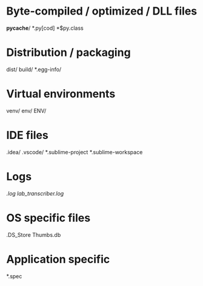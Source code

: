# Byte-compiled / optimized / DLL files
__pycache__/
*.py[cod]
*$py.class

# Distribution / packaging
dist/
build/
*.egg-info/

# Virtual environments
venv/
env/
ENV/

# IDE files
.idea/
.vscode/
*.sublime-project
*.sublime-workspace

# Logs
*.log
lab_transcriber.log*

# OS specific files
.DS_Store
Thumbs.db

# Application specific
*.spec